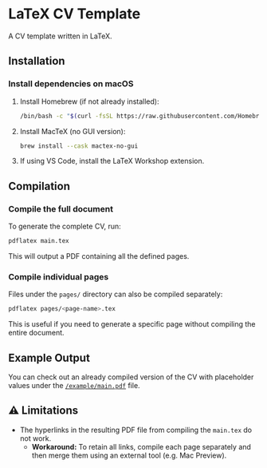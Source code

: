 # LaTeX CV Template

A CV template written in LaTeX.

## Installation

### Install dependencies on macOS

1. Install Homebrew (if not already installed):
   ```bash
   /bin/bash -c "$(curl -fsSL https://raw.githubusercontent.com/Homebrew/install/HEAD/install.sh)"
   ```
   
2. Install MacTeX (no GUI version):
   ```bash
   brew install --cask mactex-no-gui
   ```
   
3. If using VS Code, install the LaTeX Workshop extension.

## Compilation

### Compile the full document

To generate the complete CV, run:

```bash
pdflatex main.tex
```

This will output a PDF containing all the defined pages.

### Compile individual pages

Files under the `pages/` directory can also be compiled separately:

```bash
pdflatex pages/<page-name>.tex
```

This is useful if you need to generate a specific page without compiling the entire document.

## Example Output

You can check out an already compiled version of the CV with placeholder values under the [`/example/main.pdf`](example/main.pdf) file.

## ⚠️ Limitations

- The hyperlinks in the resulting PDF file from compiling the `main.tex` do not work.
  - **Workaround:** To retain all links, compile each page separately and then merge them using an external tool (e.g. Mac Preview).
